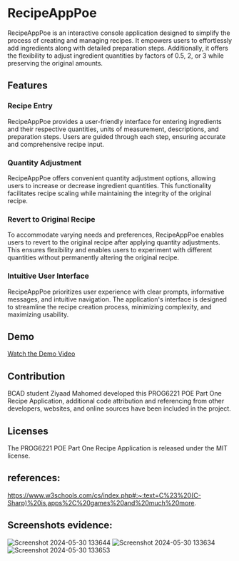 # RecipeAppPoe

RecipeAppPoe is an interactive console application designed to simplify the process of creating and managing recipes. It empowers users to effortlessly add ingredients along with detailed preparation steps. Additionally, it offers the flexibility to adjust ingredient quantities by factors of 0.5, 2, or 3 while preserving the original amounts.

## Features

### Recipe Entry
RecipeAppPoe provides a user-friendly interface for entering ingredients and their respective quantities, units of measurement, descriptions, and preparation steps. Users are guided through each step, ensuring accurate and comprehensive recipe input.

### Quantity Adjustment
RecipeAppPoe offers convenient quantity adjustment options, allowing users to increase or decrease ingredient quantities. This functionality facilitates recipe scaling while maintaining the integrity of the original recipe.

### Revert to Original Recipe
To accommodate varying needs and preferences, RecipeAppPoe enables users to revert to the original recipe after applying quantity adjustments. This ensures flexibility and enables users to experiment with different quantities without permanently altering the original recipe.

### Intuitive User Interface
RecipeAppPoe prioritizes user experience with clear prompts, informative messages, and intuitive navigation. The application's interface is designed to streamline the recipe creation process, minimizing complexity, and maximizing usability.

## Demo
[Watch the Demo Video](https://youtu.be/bJFNFhOsUhk)

## Contribution
BCAD student Ziyaad Mahomed developed this PROG6221 POE Part One Recipe Application, additional code attribution and referencing from other developers, websites, and online sources have been included in the project.

## Licenses 
The PROG6221 POE Part One Recipe Application is released under the MIT license.

## references:
https://www.w3schools.com/cs/index.php#:~:text=C%23%20(C-Sharp)%20is,apps%2C%20games%20and%20much%20more.

## Screenshots evidence:
![Screenshot 2024-05-30 133644](https://github.com/DatTrickster/Prog6221_POE/assets/108807317/ea716920-ea55-4554-84fe-d9f259d17f68)
![Screenshot 2024-05-30 133634](https://github.com/DatTrickster/Prog6221_POE/assets/108807317/db0db54d-4cc6-4e4c-9539-d6ad5daacdde)
![Screenshot 2024-05-30 133653](https://github.com/DatTrickster/Prog6221_POE/assets/108807317/4503d76d-48ac-4cd7-8544-92faf69cee2a)
